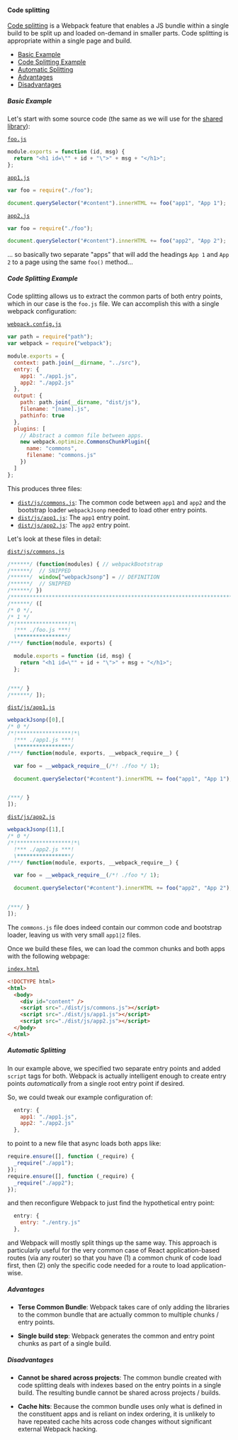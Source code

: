 #### Code splitting

[Code splitting](http://webpack.github.io/docs/code-splitting.html) is a Webpack
feature that enables a JS bundle within a single build to be split up and loaded
on-demand in smaller parts. Code splitting is appropriate within a single page
and build.

<!-- START doctoc generated TOC please keep comment here to allow auto update -->
<!-- DON'T EDIT THIS SECTION, INSTEAD RE-RUN doctoc TO UPDATE -->


- [Basic Example](#basic-example)
- [Code Splitting Example](#code-splitting-example)
- [Automatic Splitting](#automatic-splitting)
- [Advantages](#advantages)
- [Disadvantages](#disadvantages)

<!-- END doctoc generated TOC please keep comment here to allow auto update -->

##### Basic Example

Let's start with some source code (the same as we will use for the
[shared library](./webpack-shared-libs.md)):

[`foo.js`](../../examples/frontend/src/foo.js)

```js
module.exports = function (id, msg) {
  return "<h1 id=\"" + id + "\">" + msg + "</h1>";
};
```

[`app1.js`](../../examples/frontend/src/app1.js)

```js
var foo = require("./foo");

document.querySelector("#content").innerHTML += foo("app1", "App 1");
```

[`app2.js`](../../examples/frontend/src/app2.js)

```js
var foo = require("./foo");

document.querySelector("#content").innerHTML += foo("app2", "App 2");
```

... so basically two separate "apps" that will add the headings `App 1` and
`App 2` to a page using the same `foo()` method...

##### Code Splitting Example

Code splitting allows us to extract the common parts of both entry points, which
in our case is the `foo.js` file. We can accomplish this with a single webpack
configuration:

[`webpack.config.js`](../../examples/frontend/webpack-code-splitting/webpack.config.js)


```js
var path = require("path");
var webpack = require("webpack");

module.exports = {
  context: path.join(__dirname, "../src"),
  entry: {
    app1: "./app1.js",
    app2: "./app2.js"
  },
  output: {
    path: path.join(__dirname, "dist/js"),
    filename: "[name].js",
    pathinfo: true
  },
  plugins: [
    // Abstract a common file between apps.
    new webpack.optimize.CommonsChunkPlugin({
      name: "commons",
      filename: "commons.js"
    })
  ]
};
```

This produces three files:

* [`dist/js/commons.js`](../../examples/frontend/webpack-code-splitting/dist/js/commons.js):
  The common code between `app1` and `app2` and the bootstrap loader
  `webpackJsonp` needed to load other entry points.
* [`dist/js/app1.js`](../../examples/frontend/webpack-code-splitting/dist/js/app1.js):
  The `app1` entry point.
* [`dist/js/app2.js`](../../examples/frontend/webpack-code-splitting/dist/js/app1.js):
  The `app2` entry point.

Let's look at these files in detail:

[`dist/js/commons.js`](../../examples/frontend/webpack-code-splitting/dist/js/commons.js)

```js
/******/ (function(modules) { // webpackBootstrap
/******/  // SNIPPED
/******/  window["webpackJsonp"] = // DEFINITION
/******/  // SNIPPED
/******/ })
/************************************************************************/
/******/ ([
/* 0 */,
/* 1 */
/*!****************!*\
  !*** ./foo.js ***!
  \****************/
/***/ function(module, exports) {

  module.exports = function (id, msg) {
    return "<h1 id=\"" + id + "\">" + msg + "</h1>";
  };


/***/ }
/******/ ]);
```

[`dist/js/app1.js`](../../examples/frontend/webpack-code-splitting/dist/js/app1.js)

```js
webpackJsonp([0],[
/* 0 */
/*!*****************!*\
  !*** ./app1.js ***!
  \*****************/
/***/ function(module, exports, __webpack_require__) {

  var foo = __webpack_require__(/*! ./foo */ 1);

  document.querySelector("#content").innerHTML += foo("app1", "App 1");


/***/ }
]);
```

[`dist/js/app2.js`](../../examples/frontend/webpack-code-splitting/dist/js/app2.js)

```js
webpackJsonp([1],[
/* 0 */
/*!*****************!*\
  !*** ./app2.js ***!
  \*****************/
/***/ function(module, exports, __webpack_require__) {

  var foo = __webpack_require__(/*! ./foo */ 1);

  document.querySelector("#content").innerHTML += foo("app2", "App 2");


/***/ }
]);
```

The `commons.js` file does indeed contain our common code and bootstrap loader,
leaving us with very small `app1|2` files.

Once we build these files, we can load the common chunks and both apps with the
following webpage:

[`index.html`](../../examples/frontend/webpack-code-splitting/index.html)

```html
<!DOCTYPE html>
<html>
  <body>
    <div id="content" />
    <script src="./dist/js/commons.js"></script>
    <script src="./dist/js/app1.js"></script>
    <script src="./dist/js/app2.js"></script>
  </body>
</html>
```

##### Automatic Splitting

In our example above, we specified two separate entry points and added `script`
tags for both. Webpack is actually intelligent enough to create entry points
_automatically_ from a single root entry point if desired.

So, we could tweak our example configuration of:

```js
  entry: {
    app1: "./app1.js",
    app2: "./app2.js"
  },
```

to point to a new file that async loads both apps like:

```js
require.ensure([], function (_require) {
  _require("./app1");
});
require.ensure([], function (_require) {
  _require("./app2");
});
```

and then reconfigure Webpack to just find the hypothetical entry point:

```js
  entry: {
    entry: "./entry.js"
  },
```

and Webpack will mostly split things up the same way. This approach is
particularly useful for the very common case of React application-based routes
(via any router) so that you have (1) a common chunk of code load first, then
(2) only the specific code needed for a route to load application-wise.

##### Advantages

* **Terse Common Bundle**: Webpack takes care of only adding the libraries to
  the common bundle that are actually common to multiple chunks / entry points.

* **Single build step**: Webpack generates the common and entry point chunks
  as part of a single build.

##### Disadvantages

* **Cannot be shared across projects**: The common bundle created with code
  splitting deals with indexes based on the entry points in a single build.
  The resulting bundle cannot be shared across projects / builds.

* **Cache hits**: Because the common bundle uses only what is defined in the
  constituent apps and is reliant on index ordering, it is unlikely to have
  repeated cache hits across code changes without significant external Webpack
  hacking.

